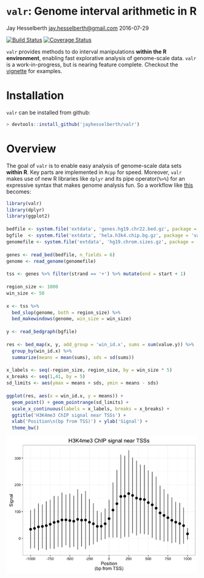 `valr`: Genome interval arithmetic in R
================
Jay Hesselberth <jay.hesselberth@gmail.com>
2016-07-29

[![Build Status](https://travis-ci.org/jayhesselberth/valr.svg?branch=master)](https://travis-ci.org/jayhesselberth/valr) [![Coverage Status](https://img.shields.io/codecov/c/github/jayhesselberth/valr/master.svg)](https://codecov.io/github/jayhesselberth/valr?branch=master)

`valr` provides methods to do interval manipulations **within the R environment**, enabling fast explorative analysis of genome-scale data. `valr` is a work-in-progress, but is nearing feature complete. Checkout the [vignette](http://rpubs.com/jayhesselberth/valr) for examples.

Installation
============

`valr` can be installed from github:

``` r
> devtools::install_github('jayhesselberth/valr')
```

Overview
========

The goal of `valr` is to enable easy analysis of genome-scale data sets **within R**. Key parts are implemented in `Rcpp` for speed. Moreover, `valr` makes use of new R libraries like `dplyr` and its pipe operator(`%>%`) for an expressive syntax that makes genome analysis fun. So a workflow like [this](https://github.com/arq5x/bedtools-protocols/blob/master/bedtools.md#bp3-plot-transcription-factor-occupancy-surrounding-the-transcription-start-site) becomes:

``` r
library(valr)
library(dplyr)
library(ggplot2)

bedfile <- system.file('extdata', 'genes.hg19.chr22.bed.gz', package = 'valr')
bgfile  <- system.file('extdata', 'hela.h3k4.chip.bg.gz', package = 'valr')
genomefile <- system.file('extdata', 'hg19.chrom.sizes.gz', package = 'valr')

genes <- read_bed(bedfile, n_fields = 6)
genome <- read_genome(genomefile)

tss <- genes %>% filter(strand == '+') %>% mutate(end = start + 1)

region_size <- 1000
win_size <- 50

x <- tss %>%
  bed_slop(genome, both = region_size) %>%
  bed_makewindows(genome, win_size = win_size)

y <- read_bedgraph(bgfile)

res <- bed_map(x, y, add_group = 'win_id.x', sums = sum(value.y)) %>%
  group_by(win_id.x) %>%
  summarize(means = mean(sums), sds = sd(sums))

x_labels <- seq(-region_size, region_size, by = win_size * 5)
x_breaks <- seq(1,41, by = 5)
sd_limits <- aes(ymax = means + sds, ymin = means - sds)

ggplot(res, aes(x = win_id.x, y = means)) +
  geom_point() + geom_pointrange(sd_limits) + 
  scale_x_continuous(labels = x_labels, breaks = x_breaks) + 
  ggtitle('H3K4me3 ChIP signal near TSSs') +
  xlab('Position\n(bp from TSS)') + ylab('Signal') +
  theme_bw()
```

<img src="README-tss_signal_example-1.png" style="display: block; margin: auto;" />
